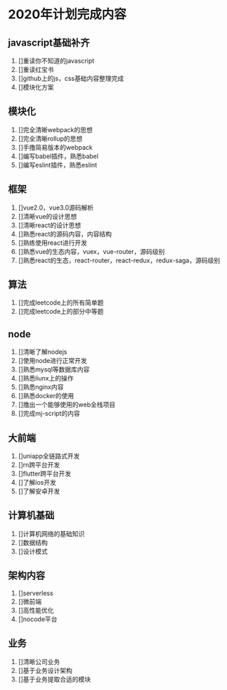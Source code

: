 # 2020年计划完成内容

## javascript基础补齐

1. []重读你不知道的javascript
2. []重读红宝书
3. []github上的js，css基础内容整理完成
4. []模块化方案

## 模块化

1. []完全清晰webpack的思想
2. []完全清晰rollup的思想
3. []手撸简易版本的webpack
4. []编写babel插件，熟悉babel
5. []编写eslint插件，熟悉eslint

## 框架

1. []vue2.0，vue3.0源码解析
2. []清晰vue的设计思想
3. []清晰react的设计思想
4. []熟悉react的源码内容，内容结构
5. []熟练使用react进行开发
6. []熟悉vue的生态内容，vuex，vue-router，源码级别
7. []熟悉react的生态，react-router，react-redux，redux-saga，源码级别

## 算法

1. []完成leetcode上的所有简单题
2. []完成leetcode上的部分中等题

## node

1. []清晰了解nodejs
2. []使用node进行正常开发
3. []熟悉mysql等数据库内容
4. []熟悉liunx上的操作
5. []熟悉nginx内容
6. []熟悉docker的使用
7. []撸出一个能够使用的web全栈项目
8. []完成mj-script的内容

## 大前端

1. []uniapp全链路式开发
2. []rn跨平台开发
3. []flutter跨平台开发
4. []了解ios开发
5. []了解安卓开发

## 计算机基础

1. []计算机网络的基础知识
2. []数据结构
3. []设计模式

## 架构内容

1. []serverless
2. []微前端
3. []高性能优化
4. []nocode平台

## 业务

1. []清晰公司业务
2. []基于业务设计架构
3. []基于业务提取合适的模块
